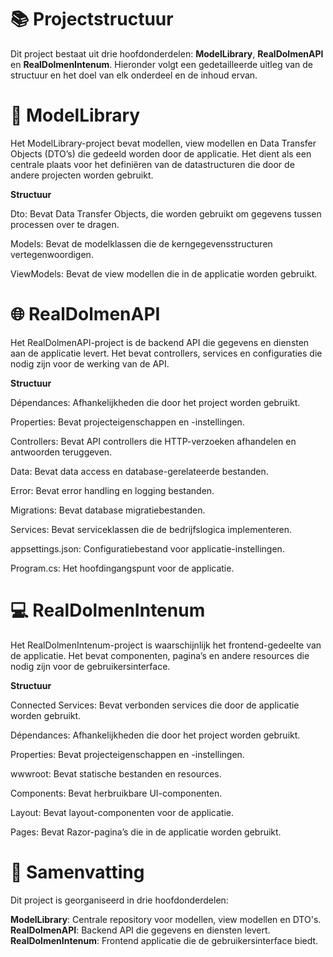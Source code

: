 # 📚 Projectstructuur
Dit project bestaat uit drie hoofdonderdelen: **ModelLibrary**, **RealDolmenAPI** en **RealDolmenIntenum**. Hieronder volgt een gedetailleerde uitleg van de structuur en het doel van elk onderdeel en de inhoud ervan.

# 📁 ModelLibrary
Het ModelLibrary-project bevat modellen, view modellen en Data Transfer Objects (DTO’s) die gedeeld worden door de applicatie. Het dient als een centrale plaats voor het definiëren van de datastructuren die door de andere projecten worden gebruikt.

**Structuur**

Dto: Bevat Data Transfer Objects, die worden gebruikt om gegevens tussen processen over te dragen.

Models: Bevat de modelklassen die de kerngegevensstructuren vertegenwoordigen.

ViewModels: Bevat de view modellen die in de applicatie worden gebruikt.

# 🌐 RealDolmenAPI
Het RealDolmenAPI-project is de backend API die gegevens en diensten aan de applicatie levert. Het bevat controllers, services en configuraties die nodig zijn voor de werking van de API.

**Structuur**

Dépendances: Afhankelijkheden die door het project worden gebruikt.

Properties: Bevat projecteigenschappen en -instellingen.

Controllers: Bevat API controllers die HTTP-verzoeken afhandelen en antwoorden teruggeven.

Data: Bevat data access en database-gerelateerde bestanden.

Error: Bevat error handling en logging bestanden.

Migrations: Bevat database migratiebestanden.

Services: Bevat serviceklassen die de bedrijfslogica implementeren.

appsettings.json: Configuratiebestand voor applicatie-instellingen.

Program.cs: Het hoofdingangspunt voor de applicatie.


# 💻 RealDolmenIntenum
Het RealDolmenIntenum-project is waarschijnlijk het frontend-gedeelte van de applicatie. Het bevat componenten, pagina’s en andere resources die nodig zijn voor de gebruikersinterface.

**Structuur**

Connected Services: Bevat verbonden services die door de applicatie worden gebruikt.

Dépendances: Afhankelijkheden die door het project worden gebruikt.

Properties: Bevat projecteigenschappen en -instellingen.

wwwroot: Bevat statische bestanden en resources.

Components: Bevat herbruikbare UI-componenten.

Layout: Bevat layout-componenten voor de applicatie.

Pages: Bevat Razor-pagina’s die in de applicatie worden gebruikt.


# 📑 Samenvatting
Dit project is georganiseerd in drie hoofdonderdelen:

**ModelLibrary**: Centrale repository voor modellen, view modellen en DTO's.
**RealDolmenAPI**: Backend API die gegevens en diensten levert.
**RealDolmenIntenum**: Frontend applicatie die de gebruikersinterface biedt.
